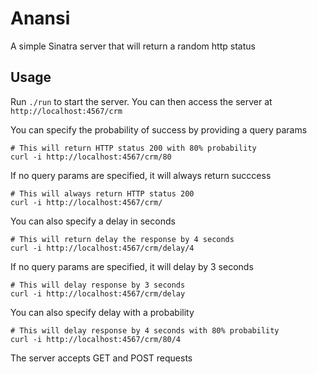# Anansi

A simple Sinatra server that will return a random http status

## Usage

Run `./run` to start the server. You can then access the server at `http://localhost:4567/crm`

You can specify the probability of success by providing a query params
```shell
# This will return HTTP status 200 with 80% probability
curl -i http://localhost:4567/crm/80
```

If no query params are specified, it will always return succcess
```shell
# This will always return HTTP status 200
curl -i http://localhost:4567/crm/
```

You can also specify a delay in seconds
```shell
# This will return delay the response by 4 seconds
curl -i http://localhost:4567/crm/delay/4
```

If no query params are specified, it will delay by 3 seconds
```shell
# This will delay response by 3 seconds
curl -i http://localhost:4567/crm/delay
```

You can also specify delay with a probability
```shell
# This will delay response by 4 seconds with 80% probability
curl -i http://localhost:4567/crm/80/4
```

The server accepts GET and POST requests
